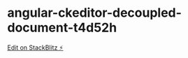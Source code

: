 # angular-ckeditor-decoupled-document-t4d52h

[Edit on StackBlitz ⚡️](https://stackblitz.com/edit/angular-ckeditor-decoupled-document-t4d52h)